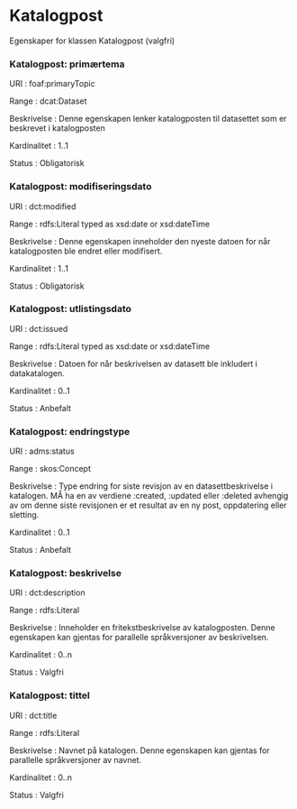 # Katalogpost

Egenskaper for klassen Katalogpost (valgfri)

### Katalogpost: primærtema
URI
: foaf:primaryTopic

Range
: dcat:Dataset

Beskrivelse
: Denne egenskapen lenker katalogposten til datasettet som er beskrevet i katalogposten

Kardinalitet
: 1..1

Status
: Obligatorisk

### Katalogpost: modifiseringsdato
URI
: dct:modified

Range
: rdfs:Literal typed as xsd:date or xsd:dateTime

Beskrivelse
: Denne egenskapen inneholder den nyeste datoen for når katalogposten ble endret eller modifisert.

Kardinalitet
: 1..1

Status
: Obligatorisk

### Katalogpost: utlistingsdato
URI
: dct:issued

Range
: rdfs:Literal typed as xsd:date or xsd:dateTime

Beskrivelse
: Datoen for når beskrivelsen av datasett ble inkludert i datakatalogen.

Kardinalitet
: 0..1

Status
: Anbefalt

### Katalogpost: endringstype
URI
: adms:status

Range
: skos:Concept

Beskrivelse
: Type endring for siste revisjon av en datasettbeskrivelse i katalogen. MÅ ha en av verdiene :created, :updated eller :deleted avhengig av om denne siste revisjonen er et resultat av en ny post, oppdatering eller sletting.

Kardinalitet
: 0..1

Status
: Anbefalt

### Katalogpost: beskrivelse
URI
: dct:description

Range
: rdfs:Literal

Beskrivelse
: Inneholder en fritekstbeskrivelse av katalogposten. Denne egenskapen kan gjentas for parallelle språkversjoner av beskrivelsen.

Kardinalitet
: 0..n

Status
: Valgfri

### Katalogpost: tittel
URI
: dct:title

Range
: rdfs:Literal

Beskrivelse
: Navnet på katalogen. Denne egenskapen kan gjentas for parallelle språkversjoner av navnet.

Kardinalitet
: 0..n

Status
: Valgfri
